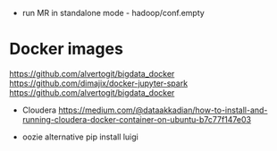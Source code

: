 - run MR in standalone mode - hadoop/conf.empty


# Docker images
https://github.com/alvertogit/bigdata_docker
https://github.com/dimajix/docker-jupyter-spark
https://github.com/alvertogit/bigdata_docker


- Cloudera 
https://medium.com/@dataakkadian/how-to-install-and-running-cloudera-docker-container-on-ubuntu-b7c77f147e03


- oozie alternative 
pip install luigi

